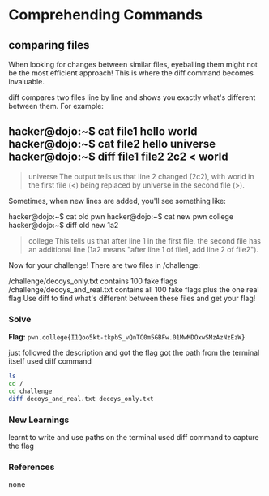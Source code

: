 
# Comprehending Commands

## comparing files
When looking for changes between similar files, eyeballing them might not be the most efficient approach! This is where the diff command becomes invaluable.

diff compares two files line by line and shows you exactly what's different between them. For example:

hacker@dojo:~$ cat file1
hello
world
hacker@dojo:~$ cat file2
hello
universe
hacker@dojo:~$ diff file1 file2
2c2
< world
---
> universe
The output tells us that line 2 changed (2c2), with world in the first file (<) being replaced by universe in the second file (>).

Sometimes, when new lines are added, you'll see something like:

hacker@dojo:~$ cat old
pwn
hacker@dojo:~$ cat new
pwn
college
hacker@dojo:~$ diff old new
1a2
> college
This tells us that after line 1 in the first file, the second file has an additional line (1a2 means "after line 1 of file1, add line 2 of file2").

Now for your challenge! There are two files in /challenge:

/challenge/decoys_only.txt contains 100 fake flags
/challenge/decoys_and_real.txt contains all 100 fake flags plus the one real flag
Use diff to find what's different between these files and get your flag!


### Solve
**Flag:** `pwn.college{I1Qoo5kt-tkpbS_vQnTC0m5GBFw.01MwMDOxwSMzAzNzEzW}`

just followed the description and got the flag
got the path from the terminal itself
used diff command


```bash
ls
cd /
cd challenge
diff decoys_and_real.txt decoys_only.txt
```

### New Learnings
learnt to write and use paths on the terminal
used diff command to capture the flag

### References 
none
